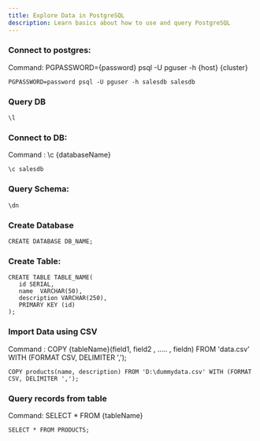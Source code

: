 ```yaml
---
title: Explore Data in PostgreSQL
description: Learn basics about how to use and query PostgreSQL
---
```


### Connect to postgres: 

Command:  PGPASSWORD={password} psql -U pguser -h {host} {cluster}

```execute
PGPASSWORD=password psql -U pguser -h salesdb salesdb
```


### Query DB 

```execute
\l
```


### Connect to DB: 

Command : \c {databaseName}

```execute
\c salesdb
```



### Query Schema: 

```execute
\dn
```


### Create Database

```execute
CREATE DATABASE DB_NAME;
```

### Create Table: 

```
CREATE TABLE TABLE_NAME(
   id SERIAL,
   name  VARCHAR(50),
   description VARCHAR(250),
   PRIMARY KEY (id)
);
```


### Import Data using CSV

Command : COPY {tableName}(field1, field2 , ..... , fieldn) FROM 'data.csv' WITH (FORMAT CSV, DELIMITER ',');


```execute
COPY products(name, description) FROM 'D:\dummydata.csv' WITH (FORMAT CSV, DELIMITER ',');
```

### Query records from table

Command:  SELECT * FROM {tableName}

```execute
SELECT * FROM PRODUCTS;
```